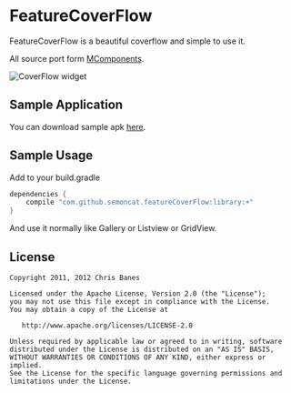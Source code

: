# FeatureCoverFlow

FeatureCoverFlow is a beautiful coverflow and simple to use it.

All source port form [MComponents](https://github.com/applm/ma-components).

<img src="http://applm.github.io/ma-components/pics/coverImage.png" alt="CoverFlow widget"></p>

## Sample Application

You can download sample apk [here](https://github.com/SemonCat/FeatureCoverFlow/raw/master/sample.apk).

## Sample Usage

Add to your build.gradle

```groovy
dependencies {
    compile "com.github.semoncat.featureCoverFlow:library:+"
}
``` 

And use it normally like Gallery or Listview or GridView.

## License

    Copyright 2011, 2012 Chris Banes

    Licensed under the Apache License, Version 2.0 (the "License");
    you may not use this file except in compliance with the License.
    You may obtain a copy of the License at

       http://www.apache.org/licenses/LICENSE-2.0

    Unless required by applicable law or agreed to in writing, software
    distributed under the License is distributed on an "AS IS" BASIS,
    WITHOUT WARRANTIES OR CONDITIONS OF ANY KIND, either express or implied.
    See the License for the specific language governing permissions and
    limitations under the License.
